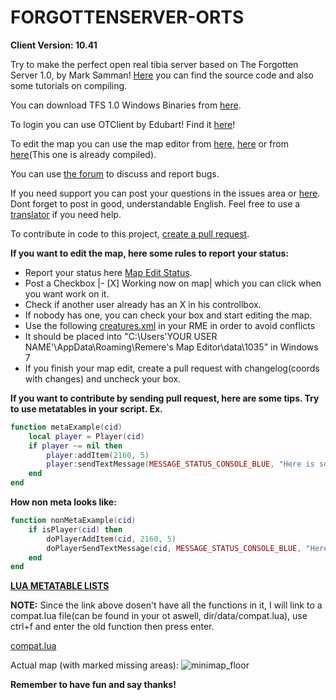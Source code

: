 FORGOTTENSERVER-ORTS
====================
**Client Version: 10.41**

Try to make the perfect open real tibia server based on The Forgotten Server 1.0, by Mark Samman!
[Here](https://github.com/otland/forgottenserver) you can find the source code and also some tutorials on compiling.

You can download TFS 1.0 Windows Binaries from [here](http://nightlies.otland.net).

To login you can use OTClient by Edubart! Find it [here](https://github.com/edubart/otclient)!

To edit the map you can use the map editor from [here](https://github.com/hjnilsson/rme), [here](https://github.com/decltype/forgottenmapeditor) or from [here](http://otland.net/threads/10-35-remeres-map-editor.211040/)(This one is already compiled).

You can use [the forum](http://otland.net/threads/best-released-real-map-10-31-based-1-0.204514/) to discuss and report bugs.

If you need support you can post your questions in the issues area or [here](http://otland.net/forums/support.16/). Dont forget to post in good, understandable English. Feel free to use a [translator](http://translate.google.com/) if you need help.

To contribute in code to this project, [create a pull request](http://otland.net/threads/contributing-to-someones-repository-create-a-pull-request-on-github.210627/).

**If you want to edit the map, here some rules to report your status:**
- Report your status here [Map Edit Status](https://github.com/PrinterLUA/FORGOTTENSERVER-ORTS/issues/447).
- Post a Checkbox |- [X] Working now on map| which you can click when you want work on it.
- Check if another user already has an X in his controllbox.
- If nobody has one, you can check your box and start editing the map.
- Use the following [creatures.xml](http://pastebin.com/c0W2EBPW) in your RME in order to avoid conflicts
- It should be placed into "C:\Users\'YOUR USER NAME'\AppData\Roaming\Remere's Map Editor\data\1035" in Windows 7
- If you finish your map edit, create a pull request with changelog(coords with changes) and uncheck your box.

**If you want to contribute by sending pull request, here are some tips.
Try to use metatables in your script. Ex.**
```lua
function metaExample(cid)
	local player = Player(cid)
	if player ~= nil then
		player:addItem(2160, 5)
		player:sendTextMessage(MESSAGE_STATUS_CONSOLE_BLUE, "Here is some cash.")
	end
end
```
**How non meta looks like:**
```lua
function nonMetaExample(cid)
	if isPlayer(cid) then
		doPlayerAddItem(cid, 2160, 5)
		doPlayerSendTextMessage(cid, MESSAGE_STATUS_CONSOLE_BLUE, "Here is some cash.")
	end
end
```
**[LUA METATABLE LISTS](http://pastebin.com/UPKLCSsi)**

**NOTE:**
Since the link above dosen't have all the functions in it, I will link to a compat.lua file(can be found in your ot aswell, dir/data/compat.lua), use ctrl+f and enter the old function then press enter. 

[compat.lua](https://github.com/PrinterLUA/FORGOTTENSERVER-ORTS/blob/master/data/compat.lua)

Actual map (with marked missing areas):
![minimap_floor](https://cloud.githubusercontent.com/assets/6708725/2932230/7519de00-d7ad-11e3-8cad-fe610b7912f9.png)

**Remember to have fun and say thanks!**
